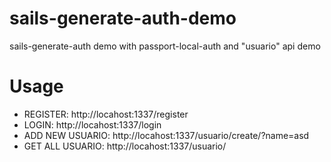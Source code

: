 sails-generate-auth-demo
========================

sails-generate-auth demo with passport-local-auth and "usuario" api demo


Usage
=====

* REGISTER: http://locahost:1337/register
* LOGIN: http://locahost:1337/login
* ADD NEW USUARIO: http://locahost:1337/usuario/create/?name=asd
* GET ALL USUARIO: http://locahost:1337/usuario/
